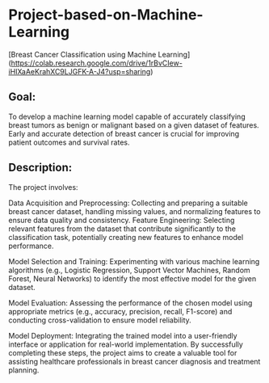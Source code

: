 # Project-based-on-Machine-Learning
 [Breast Cancer Classification using Machine Learning] (https://colab.research.google.com/drive/1rBvCIew-iHIXaAeKrahXC9LJGFK-A-J4?usp=sharing)


## Goal: 
To develop a machine learning model capable of accurately classifying breast tumors as benign or malignant based on a given dataset of features. Early and accurate detection of breast cancer is crucial for improving patient outcomes and survival rates.

## Description:
The project involves:

Data Acquisition and Preprocessing: Collecting and preparing a suitable breast cancer dataset, handling missing values, and normalizing features to ensure data quality and consistency.
Feature Engineering: Selecting relevant features from the dataset that contribute significantly to the classification task, potentially creating new features to enhance model performance.

Model Selection and Training: Experimenting with various machine learning algorithms (e.g., Logistic Regression, Support Vector Machines, Random Forest, Neural Networks) to identify the most effective model for the given dataset.

Model Evaluation: Assessing the performance of the chosen model using appropriate metrics (e.g., accuracy, precision, recall, F1-score) and conducting cross-validation to ensure model reliability.

Model Deployment: Integrating the trained model into a user-friendly interface or application for real-world implementation.
By successfully completing these steps, the project aims to create a valuable tool for assisting healthcare professionals in breast cancer diagnosis and treatment planning.
